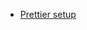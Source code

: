 * [Prettier setup](https://medium.com/technical-credit/using-prettier-with-vs-code-and-create-react-app-67c2449b9d08)
